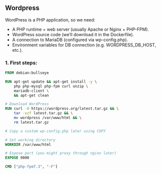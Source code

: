 ## Wordpress

WordPress is a PHP application, so we need:

- A PHP runtime + web server (usually Apache or Nginx + PHP-FPM).
- WordPress source code (we’ll download it in the Dockerfile).
- A connection to MariaDB (configured via wp-config.php).
- Environment variables for DB connection (e.g. WORDPRESS_DB_HOST, etc.).

### 1. First steps:

```Dockerfile
FROM debian:bullseye

RUN apt-get update && apt-get install -y \
    php php-mysql php-fpm curl unzip \
    mariadb-client \
    && apt-get clean

# Download WordPress
RUN curl -O https://wordpress.org/latest.tar.gz && \
    tar -xzf latest.tar.gz && \
    mv wordpress /var/www/html && \
    rm latest.tar.gz

# Copy a custom wp-config.php later using COPY

# Set working directory
WORKDIR /var/www/html

# Expose port (you might proxy through nginx later)
EXPOSE 9000

CMD ["php-fpm7.3", "-F"]
```
